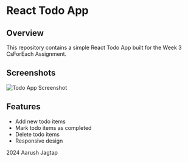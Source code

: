 # React Todo App

## Overview
This repository contains a simple React Todo App built for the Week 3 CsForEach Assignment.

## Screenshots
![Todo App Screenshot](https://github.com/Arush223/CSFEWeek3/assets/115517528/27636f38-9b4c-4c33-b73b-658017308ef1)

## Features
- Add new todo items
- Mark todo items as completed
- Delete todo items
- Responsive design

2024 Aarush Jagtap 
